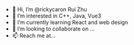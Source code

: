 - 👋 Hi, I’m @rickycaron Rui Zhu
- 👀 I’m interested in C++, Java, Vue3
- 🌱 I’m currently learning React and web design
- 💞️ I’m looking to collaborate on ...
- 📫 Reach me at...

<!---
rickycaron/rickycaron is a ✨ special ✨ repository because its `README.md` (this file) appears on your GitHub profile.
You can click the Preview link to take a look at your changes.
--->

